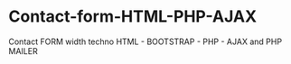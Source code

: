 # Contact-form-HTML-PHP-AJAX
Contact FORM width techno HTML - BOOTSTRAP - PHP - AJAX and PHP MAILER
